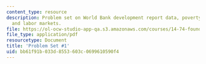 ```yaml
---
content_type: resource
description: Problem set on World Bank development report data, poverty, nutrition,
  and labor markets.
file: https://ol-ocw-studio-app-qa.s3.amazonaws.com/courses/14-74-foundations-of-development-policy-spring-2009/bb61f91b033d8553603c0699610590f4_MIT14_74s09_pset01.pdf
file_type: application/pdf
resourcetype: Document
title: 'Problem Set #1'
uid: bb61f91b-033d-8553-603c-0699610590f4
---
```

